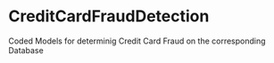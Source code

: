# CreditCardFraudDetection

Coded Models for determinig Credit Card Fraud on the corresponding Database
